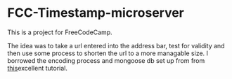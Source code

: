 # FCC-Timestamp-microserver

This is a project for FreeCodeCamp.

The idea was to take a url entered into the address bar, test for validity and then use some process to shorten the url to a more managable size. I borrowed the encoding process and mongoose db set up from from <a href = 'https://coligo.io/create-url-shortener-with-node-express-mongo/'>this</a>excellent tutorial.
